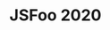 ---
title: JSFoo 2020
city: Bangalore
venue: NIMHANS Convention Center
start: 2020-09-04
end: 2020-09-05
website: https://hasgeek.com/jsfoo/2020/
cfp: https://hasgeek.com/jsfoo/2020/proposals#call-for-proposal
scholarships: false
childcare: 
description: JSFoo is a growing community of fullstack engineers, front-end developers and Infosec communities. JSFoo participants are concerned with understanding processes, performance and perspectives on web application development beyond frameworks.
---